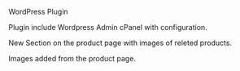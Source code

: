 WordPress Plugin

Plugin include Wordpress Admin cPanel with configuration.

New Section on the product page with images of releted products.

Images added from the product page. 
